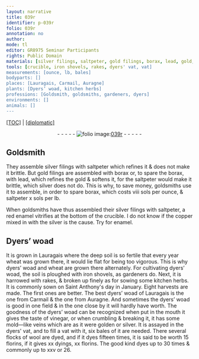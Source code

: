```yaml
---
layout: narrative
title: 039r
identifier: p-039r
folio: 039r
annotation: no
author:
mode: tl
editor: GR8975 Seminar Participants
rights: Public Domain
materials: [silver filings, saltpeter, gold filings, borax, lead, gold, silver, red enamel, copper, enamel, Dyers’ woad, dyers’ woad, iron, vinegar, wool]
tools: [crucible, iron shovels, rakes, dyers' vat, vat]
measurements: [ounce, lb, bales]
bodyparts: []
places: [Lauragais, Carmail, Auragne]
plants: [Dyers’ woad, kitchen herbs]
professions: [Goldsmith, goldsmiths, gardeners, dyers]
environments: []
animals: []
---
```


<p><a href="{{ site.baseurl }}/translation/">[TOC]</a> | <a href="{{ site.baseurl }}/texts/p-039r_tc/" target="_blank">[diplomatic]</a></p><div class="folio" align="center">- - - - - <a href="http://gallica.bnf.fr/ark:/12148/btv1b10500001g/f83.image" target="_blank"><img src="https://cu-mkp.github.io/2017-workshop-edition/assets/photo-icon.png" alt="folio image: " style="display:inline-block; margin-bottom:-3px;"/>039r</a> - - - - - </div>  
  

## <span class="pro">Goldsmith</span>

 
They assemble <span class="m">silver filings</span> with <span class="m">saltpeter</span> which refines it & does not make it brittle. But <span class="m">gold filings</span> are assembled with <span class="m">borax</span> or, to spare the <span class="m">borax</span>, with <span class="m">lead</span>, which refines the <span class="m">gold</span> & softens it, for the <span class="m">saltpeter</span> would make it brittle, which <span class="m">silver</span> does not do. This is why, to save money, <span class="pro">goldsmiths</span> use it to assemble, in order to spare <span class="m">borax</span>, which costs viii <span class="cn">sols</span> per <span class="ms">ounce</span>, & <span class="m">saltpeter</span> x <span class="cn">sols</span> per <span class="ms">lb</span>.
 
When <span class="pro">goldsmiths</span> have thus assembled their <span class="m">silver filings</span> with <span class="m">saltpeter</span>, a <span class="m">red enamel</span> vitrifies at the bottom of the <span class="tl">crucible</span>. I do not know if the <span class="m">copper</span> mixed in with the <span class="m">silver</span> is the cause. Try for <span class="m">enamel</span>.
 
 
  

## <span class="m"><span class="pa">Dyers’ woad</span></span>

 
It is grown in <span class="pl">Lauragais</span> where the deep soil is so fertile that every year wheat was grown there, it would lie flat for being too vigorous. This is why <span class="m">dyers’ woad</span> and wheat are grown there alternately. For cultivating <span class="m">dyers’ woad</span>, the soil is ploughed with <span class="tl"><span class="m">iron</span> shovels</span>, as <span class="pro">gardeners</span> do. Next, it is harrowed with <span class="tl">rakes</span>, & broken up finely as for sowing some <span class="pa">kitchen herbs</span>. It is commonly sown on <span class="tmp">Saint Anthony's day in January</span>. Eight harvests are made. The first ones are better. The best <span class="m">dyers’ woad</span> of <span class="pl">Lauragais</span> is the one from <span class="pl">Carmail</span> & the one from <span class="pl">Auragne</span>. And sometimes the <span class="m">dyers’ woad</span> is good in one field & in the one close by it will hardly have worth. The goodness of the <span class="m">dyers’ woad</span> can be recognized when put in the mouth it gives the taste of <span class="m">vinegar</span>, or when crumbling & breaking it, it has some mold—like veins which are as it were golden or silver. It is assayed in the <span class="tl"><span class="pro">dyers</span>' vat</span>, and to fill a <span class="tl">vat</span> with it, six <span class="ms">bales</span> of it are needed. There several flocks of <span class="m">wool</span> are dyed, and if it dyes fifteen times, it is said to be worth 15 <span class="cn">florins</span>, if it gives xx dyings, xx <span class="cn">florins</span>. The good kind dyes up to 30 times & commonly up to xxv or 26.
 
